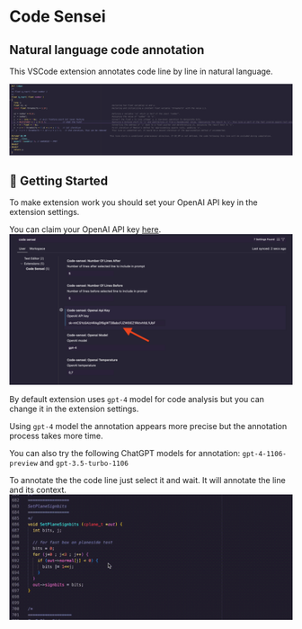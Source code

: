 # Code Sensei
## Natural language code annotation

This VSCode extension annotates code line by line in natural language.

![Example of Code Sensei vscode extension work. It annotates code.](example0.png)

## 🚀 Getting Started
To make extension work you should set your OpenAI API key in the extension settings.

You can claim your OpenAI API key [here](https://platform.openai.com/api-keys).
![Place OpenAI API key in the extension settings](openaikey.png)

By default extension uses `gpt-4` model for code analysis but you can change it in the extension settings.

Using `gpt-4` model the annotation appears more precise but the annotation process takes more time.

You can also try the following ChatGPT models for annotation: `gpt-4-1106-preview` and `gpt-3.5-turbo-1106`

To annotate the the code line just select it and wait. It will annotate the line and its context.
![Annotation process with vscode extension Code Sensei](work-example.gif)
